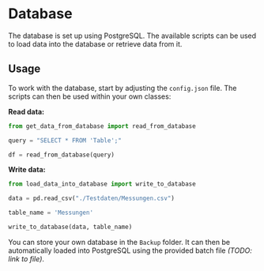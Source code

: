 # Database

The database is set up using PostgreSQL. The available scripts can be used to load data into the database or retrieve data from it.

## Usage

To work with the database, start by adjusting the `config.json` file. The scripts can then be used within your own classes:

**Read data:**

```python
from get_data_from_database import read_from_database

query = "SELECT * FROM 'Table';"

df = read_from_database(query)
```

**Write data:**

```python
from load_data_into_database import write_to_database

data = pd.read_csv("./Testdaten/Messungen.csv")

table_name = 'Messungen'

write_to_database(data, table_name)
```

You can store your own database in the `Backup` folder. It can then be automatically loaded into PostgreSQL using the provided batch file *(TODO: link to file)*.

